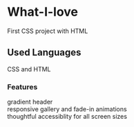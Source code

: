 # What-I-love
First CSS project with HTML
## Used Languages
CSS and HTML
### Features
gradient header
<br>
responsive gallery and fade-in animations
<br>
thoughtful accessiblity for all screen sizes
